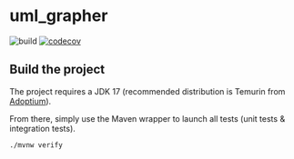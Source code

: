 # uml_grapher

![build](https://github.com/vinebast/uml_grapher/actions/workflows/build.yml/badge.svg)
[![codecov](https://codecov.io/gh/VineBast/uml_grapher/branch/main/graph/badge.svg?token=f0cgmPI3eD)](https://codecov.io/gh/VineBast/uml_grapher)
## Build the project

The project requires a JDK 17 (recommended distribution is Temurin from [Adoptium](https://adoptium.net/)).

From there, simply use the Maven wrapper to launch all tests (unit tests & integration tests).

`./mvnw verify`

